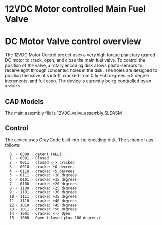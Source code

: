 # 12VDC Motor controlled Main Fuel Valve

# DC Motor Valve control overview

   The 12VDC Motor Control project uses a very high torque planetary geared DC motor to crack, open, and close the main fuel valve. To control the position of the valve, a rotary encoding disk allows photo-sensors to receive light through concentric holes in the disk. The holes are designed to position the valve at shutoff, cracked from 0 to +50 degrees in 5 degree increments, and full open. The device is currently being conttrolled by an arduino.

###

## CAD Models

   The main assembly file is 12VDC_valve_assembly.SLDASM

## Control

   The device uses Gray Code built into the encoding disk. The scheme is as follows: 

      0  - 0000 - detent (ALL)
	  1  - 0001 - Closed
	  2  - 0011 - closed <-> cracked
      3  - 0010 - cracked +0 degrees
      4  - 0110 - cracked +5 degrees
      5  - 0111 - cracked +10 degrees
      6  - 0101 - cracked +15 degrees
      7  - 0100 - cracked +20 degrees
      8  - 1100 - cracked +25 degrees
      9  - 1101 - cracked +30 degrees
      10 - 1111 - cracked +35 degrees
      11 - 1110 - cracked +40 degrees
      12 - 1010 - cracked +45 degrees
      13 - 1011 - cracked +50 degrees
      14 - 1001 - Cracked <-> Open
      15 - 1000 - Open (closed plus 180 degrees)
